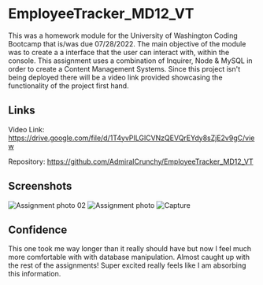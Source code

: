 # EmployeeTracker_MD12_VT
This was a homework module for the University of Washington Coding Bootcamp that is/was due 07/28/2022. The main objective of the module was to create a a interface that the user can interact with, within the console. This assignment uses a combination of Inquirer, Node &amp; MySQL in order to create a Content Management Systems. Since this project isn't being deployed there will be a video link provided showcasing the functionality of the project first hand.

## Links

Video Link: https://drive.google.com/file/d/1T4yvPILGlCVNzQEVQrEYdy8sZjE2v9gC/view

Repository: https://github.com/AdmiralCrunchy/EmployeeTracker_MD12_VT


## Screenshots

![Assignment photo 02](https://user-images.githubusercontent.com/31176226/185780306-5ddef542-6afe-4006-a3e6-e0176ceaf59c.PNG)
![Assignment photo](https://user-images.githubusercontent.com/31176226/185780308-fb19792e-e11a-412c-8a40-77442686b2b7.PNG)
![Capture](https://user-images.githubusercontent.com/31176226/185780310-ebbd107c-4a4b-433f-8713-6f8caa2f616c.PNG)

## Confidence

This one took me way longer than it really should have but now I feel much more comfortable with with database manipulation. Almost caught up with the rest of the assignments! Super excited really feels like I am absorbing this information.

